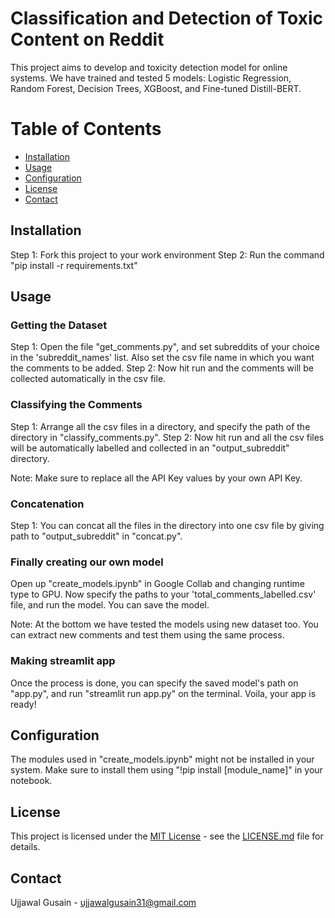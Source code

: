 # Classification and Detection of Toxic Content on Reddit

This project aims to develop and toxicity detection model for online systems. We have trained and tested 5 models: Logistic Regression, Random Forest, Decision Trees, XGBoost, and Fine-tuned Distill-BERT.

# Table of Contents

- [Installation](#installation)
- [Usage](#usage)
- [Configuration](#configuration)
- [License](#license)
- [Contact](#contact)

## Installation

Step 1: Fork this project to your work environment
Step 2: Run the command "pip install -r requirements.txt"

## Usage

### Getting the Dataset

Step 1: Open the file "get_comments.py", and set subreddits of your choice in the 'subreddit_names' list. Also set the csv file name in which you want the comments to be added.
Step 2: Now hit run and the comments will be collected automatically in the csv file.

### Classifying the Comments

Step 1: Arrange all the csv files in a directory, and specify the path of the directory in "classify_comments.py".
Step 2: Now hit run and all the csv files will be automatically labelled and collected in an "output_subreddit" directory.

Note: Make sure to replace all the API Key values by your own API Key.

### Concatenation

Step 1: You can concat all the files in the directory into one csv file by giving path to "output_subreddit" in "concat.py".

### Finally creating our own model

Open up "create_models.ipynb" in Google Collab and changing runtime type to GPU. Now specify the paths to your 'total_comments_labelled.csv' file, and run the model. You can save the model.

Note: At the bottom we have tested the models using new dataset too. You can extract new comments and test them using the same process.

### Making streamlit app 

Once the process is done, you can specify the saved model's path on "app.py", and run "streamlit run app.py" on the terminal. Voila, your app is ready!

## Configuration

The modules used in "create_models.ipynb" might not be installed in your system. Make sure to install them using "!pip install [module_name]" in your notebook.

## License

This project is licensed under the [MIT License](LICENSE.md) - see the [LICENSE.md](LICENSE.md) file for details.

## Contact

Ujjawal Gusain - ujjawalgusain31@gmail.com
